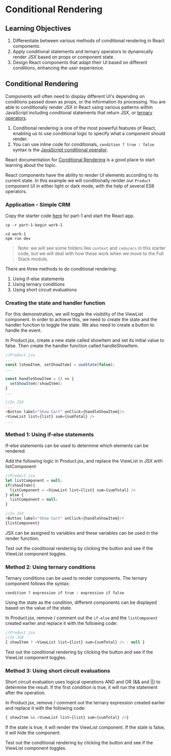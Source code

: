 # Conditional Rendering

## Learning Objectives

1. Differentiate between various methods of conditional rendering in React components.
2. Apply conditional statements and ternary operators to dynamically render JSX based on props or component state.
3. Design React components that adapt their UI based on different conditions, enhancing the user experience.

## Conditional Rendering

Components will often need to display different UI's depending on conditions passed down as props, or the information its processing. You are able to conditionally render JSX in React using various patterns within JavaScript including conditonal statements that return JSX, or <a href="https://developer.mozilla.org/en-US/docs/Web/JavaScript/Reference/Operators/Conditional_operator" target="_blank">ternary operators</a>.

1. Conditional rendering is one of the most powerful features of React, enabling us to use conditional logic to specify what a component should render.
2. You can use inline code for conditionals, `condition ? true : false` syntax is the <a href="https://developer.mozilla.org/en-US/docs/Web/JavaScript/Reference/Operators/Conditional_Operator" target="_blank">JavaScript conditional operator</a>.

React documentation for <a href="https://react.dev/learn/conditional-rendering" target="_blank">Conditional Rendering</a> is a good place to start learning about the topic.

React components have the ability to render UI elements according to its current state. In this example we will conditionally render our `Product` component UI in either light or dark mode, with the help of several ES6 operators.

### Application - Simple CRM

Copy the starter code [here](https://github.com/SkillsUnion/se-sample-react-condrendlist) for part-1 and start the React app.

```
cp -r part-1-begin work-1

cd work-1
npm run dev
```

> Note: we will see some folders like `context` and `reducers` in this starter code, but we will deal with how these work when we move to the Full Stack module.


There are three methods to do conditional rendering:
1. Using if-else statements
2. Using ternary conditions
3. Using short circuit evaluations

### Creating the state and handler function

For this demonstration, we will toggle the visibility of the ViewList component. In order to achieve this, we need to create the state and the handler function to toggle the state. We also need to create a button to handle the event.

In Product.jsx, create a new state called showItem and set its initial value to false. Then create the handler function called handleShowItem. 

```js
//Product.jsx
...
const [showItem, setShowItem] = useState(false);
...

const handleShowItem = () => {
  setShowItem(!showItem);
}
...

//In JSX
...
<Button label="Show Cart" onClick={handleShowItem}/>
<ViewList list={list} sum={sumTotal} />
...
```

### Method 1: Using if-else statements 
If-else statements can be used to determine which elements can be rendered. 

Add the following logic in Product.jsx, and replace the ViewList in JSX with listComponent
```js
//Product.jsx
let listComponent = null;
if(showItem){
  listComponent = <ViewList list={list} sum={sumTotal} />
} else {
  listComponent = null;
}

//In JSX
<Button label="Show Cart" onClick={handleShowItem}/>
{listComponent}
```
JSX can be assigned to variables and these variables can be used in the render function.

Test out the conditional rendering by clicking the button and see if the ViewList component toggles.

### Method 2: Using ternary conditions

Ternary conditions can be used to render components. The ternary component follows the syntax:

```
condition ? expression if true : expression if false
```

Using the state as the condition, different components can be displayed based on the value of the state.

In Product.jsx, remove / comment out the `if-else` and the `listComponent` created earlier and replace it with the following code:

```js
//Product.jsx
//In JSX
{ showItem ? <ViewList list={list} sum={sumTotal} /> : null }
```

Test out the conditional rendering by clicking the button and see if the ViewList component toggles.

### Method 3: Using short circuit evaluations 

Short circuit evaluation uses logical operations AND and OR (&& and ||) to determine the result. If the first condition is true, it will run the statement after the operation.

In Product.jsx, remove / comment out the ternary expression created earlier and replace it with the following code:

```js
{ showItem && <ViewList list={list} sum={sumTotal} />}
```
If the state is true, it will render the ViewList component. If the state is false, it will hide the component.

Test out the conditional rendering by clicking the button and see if the ViewList component toggles.
